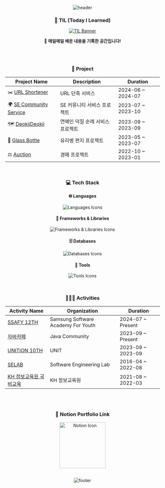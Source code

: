 <link href="./InJun2.css" rel="stylesheet" />

<div align="center">

![header](https://capsule-render.vercel.app/api?type=waving&color=auto&height=300&section=header&text=InJun2's%20GitHub&fontSize=60&animation=fadeIn&fontAlignY=38&desc=Welcome%20to%20InJun2's%20Profile!&descAlignY=51&descAlign=62)

### 📝 TIL (Today I Learned)

<div align="center">
  <a href="https://github.com/InJun2/TIL" target="_blank">
    <img src="https://capsule-render.vercel.app/api?type=rect&color=gradient&text=Today%20I%20Learned&fontSize=40&height=100&section=header&animation=fadeIn" alt="TIL Banner"/>
  </a>
  <p>🔗 <strong>매일매일 배운 내용을 기록한 공간입니다!</strong> 
</div>

<br><br>

### 📁 Project

| Project Name        | Description       | Duration        |
|---------------------|-------------------|-----------------|
| ✂️ [URL Shortener](https://github.com/selab-hs/url-shortener)          | URL 단축 서비스  | 2024-06 ~ 2024-07 |
| 🌍 [SE Community Service](https://github.com/selab-hs/SE-Community-Service) | SE 커뮤니티 서비스 프로젝트 | 2023-07 ~ 2023-10 |
| 🗺️ [DeokjiDeokji](https://github.com/unithon-10th-10team)           | 연예인 덕질 순례 서비스 프로젝트 | 2023-09 ~ 2023-09 |
| 💌 [Glass Bottle](https://github.com/selab-hs/glass-bottle)           | 유리병 편지 프로젝트 | 2023-05 ~ 2023-07 |
| ⚖️ [Auction](https://github.com/selab-hs/auction_project)             | 경매 프로젝트     | 2022-10 ~ 2023-01 |

<br>

### 💻 Tech Stack 

#### 🌐 Languages
<p>
  <img src="https://skillicons.dev/icons?i=java,javascript,html" alt="Languages Icons"/>
</p>

#### 🧩 Frameworks & Libraries
<p>
  <img src="https://skillicons.dev/icons?i=spring,hibernate,jquery,bootstrap" alt="Frameworks & Libraries Icons"/>
</p>

#### 🗄️ Databases
<p>
  <img src="https://skillicons.dev/icons?i=mysql,redis" alt="Databases Icons"/>
</p>

#### 🔧 Tools
<p>
  <img src="https://skillicons.dev/icons?i=aws,github,discord" alt="Tools Icons"/>
</p>

<br>

### 🧑‍🤝‍🧑 Activities

| Activity Name                                             | Organization               | Duration                |
|-----------------------------------------------------------|----------------------------|-------------------------|
| [SSAFY 12TH](https://www.ssafy.com/ksp/jsp/swp/swpMain.jsp) | Samsung Software Academy For Youth     | 2024-07 ~ Present        |
| [자바카페](https://www.notion.so/6b9f59a73665403fb49e767a399314e5) | Java Community             | 2023-09 ~ Present        |
| [UNITION 10TH](https://www.unit.center/56853d1d-444f-4112-819b-db76786a5b26)                             | UNIT                     | 2023-09 ~ 2023-09  |
| [SELAB](https://github.com/selab-hs)                      | Software Engineering Lab    | 2016-04 ~ 2022-08        |
| [KH 정보교육원 국비교육](https://khedu.co.kr/main/main.kh)                               | KH 정보교육원                | 2021-08 ~ 2022-03        |

<br><br>

### 🚀 Notion Portfolio Link

<div align="center">
  <a href="https://faithful-medicine-736.notion.site/ce0d03192e2c4e91bb076852a4058430?pvs=4" target="_blank">
    <img src="https://img.icons8.com/clouds/200/000000/notion.png" alt="Notion Icon" width="150"/>
  </a>
  <br>
</div>

<br>

![footer](https://capsule-render.vercel.app/api?type=waving&color=auto&height=200&section=footer)

</div>
